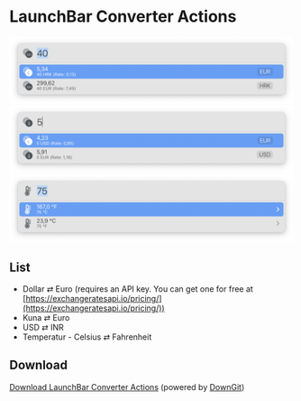 # LaunchBar Converter Actions

<img src="kuna.png" width="600"/>

<img src="dollar.png" width="600"/>

<img src="temp.png" width="600"/> 

## List

- Dollar ⇄ Euro (requires an API key. You can get one for free at [https://exchangeratesapi.io/pricing/](https://exchangeratesapi.io/pricing/))
- Kuna ⇄ Euro 
- USD ⇄ INR
- Temperatur - Celsius ⇄ Fahrenheit

## Download
[Download LaunchBar Converter Actions](https://minhaskamal.github.io/DownGit/#/home?url=https://github.com/Ptujec/LaunchBar/tree/master/Converter-Actions) (powered by [DownGit](https://github.com/MinhasKamal/DownGit))
